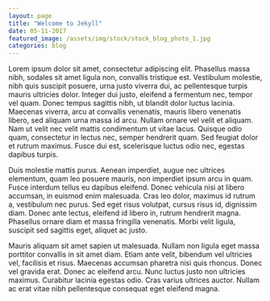```yaml
---
layout: page
title: "Welcome to Jekyll"
date: 05-11-2017
featured_image: /assets/img/stock/stock_blog_photo_1.jpg
categories: blog
---
```


Lorem ipsum dolor sit amet, consectetur adipiscing elit. Phasellus massa nibh, sodales sit amet ligula non, convallis tristique est. Vestibulum molestie, nibh quis suscipit posuere, urna justo viverra dui, ac pellentesque turpis mauris ultricies dolor. Integer dui justo, eleifend a fermentum nec, tempor vel quam. Donec tempus sagittis nibh, ut blandit dolor luctus lacinia. Maecenas viverra, arcu at convallis venenatis, mauris libero venenatis libero, sed aliquam urna massa id arcu. Nullam ornare vel velit et aliquam. Nam ut velit nec velit mattis condimentum ut vitae lacus. Quisque odio quam, consectetur in lectus nec, semper hendrerit quam. Sed feugiat dolor et rutrum maximus. Fusce dui est, scelerisque luctus odio nec, egestas dapibus turpis.

Duis molestie mattis purus. Aenean imperdiet, augue nec ultrices elementum, quam leo posuere mauris, non imperdiet ipsum arcu in quam. Fusce interdum tellus eu dapibus eleifend. Donec vehicula nisi at libero accumsan, in euismod enim malesuada. Cras leo dolor, maximus id rutrum a, vestibulum nec purus. Sed eget risus volutpat, cursus risus id, dignissim diam. Donec ante lectus, eleifend id libero in, rutrum hendrerit magna. Phasellus ornare diam et massa fringilla venenatis. Morbi velit ligula, suscipit sed sagittis eget, aliquet ac justo.

Mauris aliquam sit amet sapien ut malesuada. Nullam non ligula eget massa porttitor convallis in sit amet diam. Etiam ante velit, bibendum vel ultricies vel, facilisis et risus. Maecenas accumsan pharetra nisi quis rhoncus. Donec vel gravida erat. Donec ac eleifend arcu. Nunc luctus justo non ultricies maximus. Curabitur lacinia egestas odio. Cras varius ultrices auctor. Nullam ac erat vitae nibh pellentesque consequat eget eleifend magna.